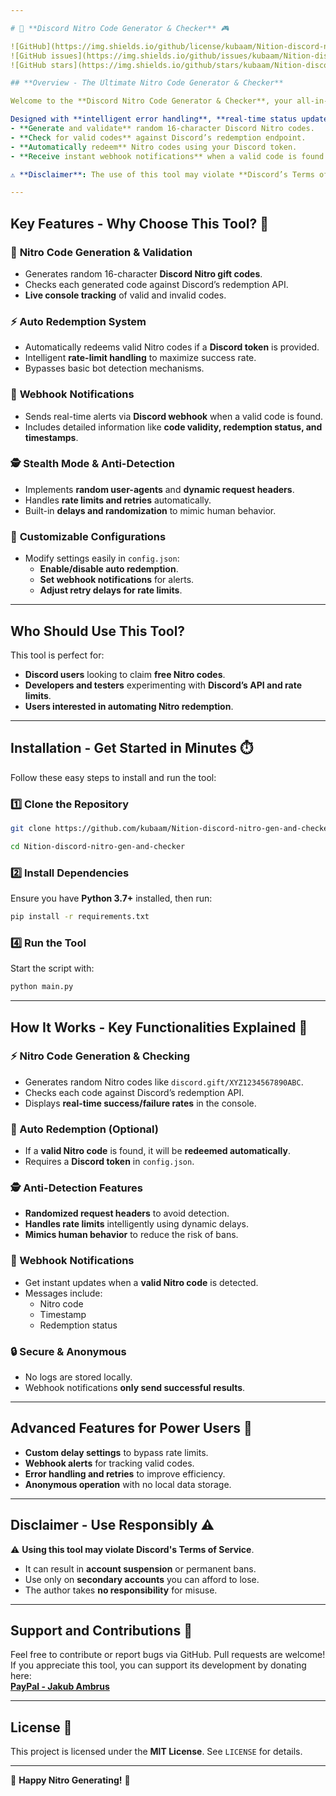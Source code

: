 ```yaml
---

# 🚀 **Discord Nitro Code Generator & Checker** 🎮  

![GitHub](https://img.shields.io/github/license/kubaam/Nition-discord-nitro-gen-and-checker)  
![GitHub issues](https://img.shields.io/github/issues/kubaam/Nition-discord-nitro-gen-and-checker)  
![GitHub stars](https://img.shields.io/github/stars/kubaam/Nition-discord-nitro-gen-and-checker)  

## **Overview - The Ultimate Nitro Code Generator & Checker**  

Welcome to the **Discord Nitro Code Generator & Checker**, your all-in-one tool for generating, validating, and redeeming Discord Nitro codes! 🎉  

Designed with **intelligent error handling**, **real-time status updates**, and **rate-limit bypassing**, this tool allows you to:  
- **Generate and validate** random 16-character Discord Nitro codes.  
- **Check for valid codes** against Discord’s redemption endpoint.  
- **Automatically redeem** Nitro codes using your Discord token.  
- **Receive instant webhook notifications** when a valid code is found.  

⚠️ **Disclaimer**: The use of this tool may violate **Discord’s Terms of Service**. Misuse can lead to account suspension or bans. **Use responsibly and at your own risk.**  

---
```


## **Key Features - Why Choose This Tool?** 🌟  

### 🎯 **Nitro Code Generation & Validation**  
- Generates random 16-character **Discord Nitro gift codes**.  
- Checks each generated code against Discord’s redemption API.  
- **Live console tracking** of valid and invalid codes.  

### ⚡ **Auto Redemption System**  
- Automatically redeems valid Nitro codes if a **Discord token** is provided.  
- Intelligent **rate-limit handling** to maximize success rate.  
- Bypasses basic bot detection mechanisms.  

### 🔔 **Webhook Notifications**  
- Sends real-time alerts via **Discord webhook** when a valid code is found.  
- Includes detailed information like **code validity, redemption status, and timestamps**.  

### 🕵️ **Stealth Mode & Anti-Detection**  
- Implements **random user-agents** and **dynamic request headers**.  
- Handles **rate limits and retries** automatically.  
- Built-in **delays and randomization** to mimic human behavior.  

### 🔧 **Customizable Configurations**  
- Modify settings easily in `config.json`:  
   - **Enable/disable auto redemption**.  
   - **Set webhook notifications** for alerts.  
   - **Adjust retry delays for rate limits**.  

---

## **Who Should Use This Tool?**  

This tool is perfect for:  
- **Discord users** looking to claim **free Nitro codes**.  
- **Developers and testers** experimenting with **Discord’s API and rate limits**.  
- **Users interested in automating Nitro redemption**.  

---

## **Installation - Get Started in Minutes** ⏱️  

Follow these easy steps to install and run the tool:  

### 1️⃣ **Clone the Repository**  
```bash  
git clone https://github.com/kubaam/Nition-discord-nitro-gen-and-checker

cd Nition-discord-nitro-gen-and-checker

```  

### 2️⃣ **Install Dependencies**  
Ensure you have **Python 3.7+** installed, then run:  
```bash  
pip install -r requirements.txt  
```  

### 4️⃣ **Run the Tool**  
Start the script with:  
```bash  
python main.py  
```  

---

## **How It Works - Key Functionalities Explained** 🔑  

### **⚡ Nitro Code Generation & Checking**  
- Generates random Nitro codes like `discord.gift/XYZ1234567890ABC`.  
- Checks each code against Discord’s redemption API.  
- Displays **real-time success/failure rates** in the console.  

### **🎉 Auto Redemption (Optional)**  
- If a **valid Nitro code** is found, it will be **redeemed automatically**.  
- Requires a **Discord token** in `config.json`.  

### **🕵️ Anti-Detection Features**  
- **Randomized request headers** to avoid detection.  
- **Handles rate limits** intelligently using dynamic delays.  
- **Mimics human behavior** to reduce the risk of bans.  

### **🔔 Webhook Notifications**  
- Get instant updates when a **valid Nitro code** is detected.  
- Messages include:  
   - Nitro code  
   - Timestamp  
   - Redemption status  

### **🔒 Secure & Anonymous**  
- No logs are stored locally.  
- Webhook notifications **only send successful results**.  

---

## **Advanced Features for Power Users** 💎  

- **Custom delay settings** to bypass rate limits.  
- **Webhook alerts** for tracking valid codes.  
- **Error handling and retries** to improve efficiency.  
- **Anonymous operation** with no local data storage.  

---

## **Disclaimer - Use Responsibly** ⚠️  

⚠️ **Using this tool may violate Discord's Terms of Service**.  
- It can result in **account suspension** or permanent bans.  
- Use only on **secondary accounts** you can afford to lose.  
- The author takes **no responsibility** for misuse.  

---

## **Support and Contributions** 🤝  

Feel free to contribute or report bugs via GitHub. Pull requests are welcome!  
If you appreciate this tool, you can support its development by donating here:  
[**PayPal - Jakub Ambrus**](https://paypal.me/JakubAmbrus)  

---

## **License** 📜  

This project is licensed under the **MIT License**. See `LICENSE` for details.  

---

🎉 **Happy Nitro Generating!** 🚀

<!--
- Discord Nitro Code Generator
- Discord Nitro Code Checker
- Best Nitro Code Generator for Discord
- Automated Discord Nitro Code Generator
- Free Discord Nitro Code Checker
- Nitro Code Generator for Discord 2024
- Discord Nitro Code Validator Tool
- Discord Nitro Code Checker Bot
- Discord Nitro Code Redeem Checker
- Nitro Code Generator for Free Discord Nitro
- Discord Nitro Code Redemption Tool
- Discord Nitro Code Checking Tool 2024
- Discord Nitro Generator for Free Codes
- Nitro Code Checker Script for Discord
- Discord Nitro Code Giveaway Checker
- Discord Nitro Code Auto Checker
- Discord Nitro Code Generator Free Download
- Free Nitro Code Checker for Discord
- Nitro Code Validator for Discord Servers
- Discord Nitro Code Sniping Tool
- How to Check Discord Nitro Codes
- Discord Nitro Code Generator for Users
- Discord Nitro Code Generator 2024 Guide
- Nitro Code Checker for Discord Accounts
- Discord Nitro Free Code Generator 2024
- Discord Nitro Code Checker and Redeemer
- Nitro Code Validator for Discord Bots
- Discord Nitro Code Claiming System
- Discord Nitro Code Redeemer Software
- Discord Nitro Code Checker for Servers
- Discord Nitro Code Generator for Gamers
- Free Discord Nitro Code Validator Tool
- Discord Nitro Code Generator Script
- How to Use Nitro Code Generator on Discord
- Automated Nitro Code Redeem Checker for Discord
- Discord Nitro Code Checker Free Download
- Discord Nitro Code Verification Bot
- Discord Nitro Code Generating Bot
- Best Nitro Code Checker for Discord Servers
- Discord Nitro Code Check Tool for Free Codes
- Nitro Code Sniper for Discord Nitro Giveaway
- Discord Nitro Code Generator & Redeemer 2024
- How to Redeem Nitro Codes Automatically
- Discord Nitro Free Code Generator Script
- Discord Nitro Code Giveaway Generator
- Discord Nitro Code Checker for New Users
- Nitro Code Generator for Discord Free
- Discord Nitro Giveaway Code Checker Tool
- Nitro Code Generator Tool for Discord
- Discord Nitro Code Snipe Tool
- Nitro Code Checker for Discord Bots 2024
- Discord Nitro Code Checker for Webhooks
- Discord Nitro Code Generator Tutorial
- Discord Nitro Code Claiming Bot Tool
- Nitro Code Generator and Checker for Discord
- How to Check and Redeem Nitro Codes
- Free Discord Nitro Code Checker for Servers
- Discord Nitro Generator Bot for 2024
- Discord Nitro Code Checker for Giveaway Winners
- Automated Discord Nitro Code Generation Tool
- Best Discord Nitro Code Redeemer Tool
- Nitro Code Generator and Checker for Discord Accounts
- Discord Nitro Code Auto Checker and Redeemer
- Nitro Code Checker for Discord Giveaway Bots
- Discord Nitro Code Checking Service
- Discord Nitro Code Generator for Discord Users
- Discord Nitro Generator and Checker for Admins
- Fast Discord Nitro Code Checker
- Free Discord Nitro Code Generator 2024
- Discord Nitro Code Validation and Redemption Tool
- Discord Nitro Code Sniper 2024
- Discord Nitro Code Checker for Automated Tools
- Nitro Code Checker for Discord Servers
-->

